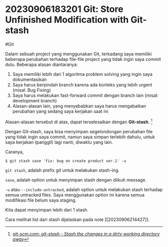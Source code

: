# 20230906183201 Git: Store Unfinished Modification with Git-stash

#Git

Dalam sebuah project yang menggunakan Git, terkadang saya memiliki beberapa perubahan terhadap file-file project yang tidak ingin saya commit dulu. Beberapa alasan diantaranya:

1. Saya memiliki lebih dari 1 algoritma problem solving yang ingin saya dokumentasikan
1. Saya harus berpindah branch karena ada konteks yang lebih urgent (misal: Bug Fixing)
1. Saya harus melakukan fast-forward commit dengan branch lain (misal: development branch)
1. Alasan-alasan lain, yang menyebabkan saya harus mengabaikan perubahan yang sedang saya kerjakan saat ini

Alasan-alasan tersebut di atas, dapat terselesaikan dengan **Git-stash**. [^1]

Dengan Git-stash, saya bisa menyimpan segelondongan perubahan file yang tidak ingin saya commit, namun saya simpan terlebih dahulu, untuk saya kerjakan (panggil) lagi nanti, diwaktu yang lain.

Caranya,

```terminal
$ git stash save 'fix: bug on create product ver.1' -u
```

`git stash`, adalah prefix git untuk melakukan stash-ing.

`save`, adalah option untuk menyimpan stash dengan diikuti message.

`-u` atau `--include-untracked`, adalah option untuk melakukan stash terhadap semua untracked files. Saya menggunakan option ini karena semua modifikasi file belum saya staging.

Kita dapat menyimpan lebih dari 1 stash.

Cara melihat list dari stash dijelaskan pada note [[20230906214427]].


[^1]: [git-scm.com: _git-stash - Stash the changes in a dirty working directory away_](https://www.git-scm.com/docs/git-stash)
